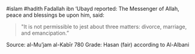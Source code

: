#islam #hadith 
Fadallah ibn ‘Ubayd reported: The Messenger of Allah, peace and blessings be upon him, said:
> "It is not permissible to jest about three matters: divorce, marriage, and emancipation.”

Source: al-Mu’jam al-Kabīr 780
Grade: Hasan (fair) according to Al-Albani